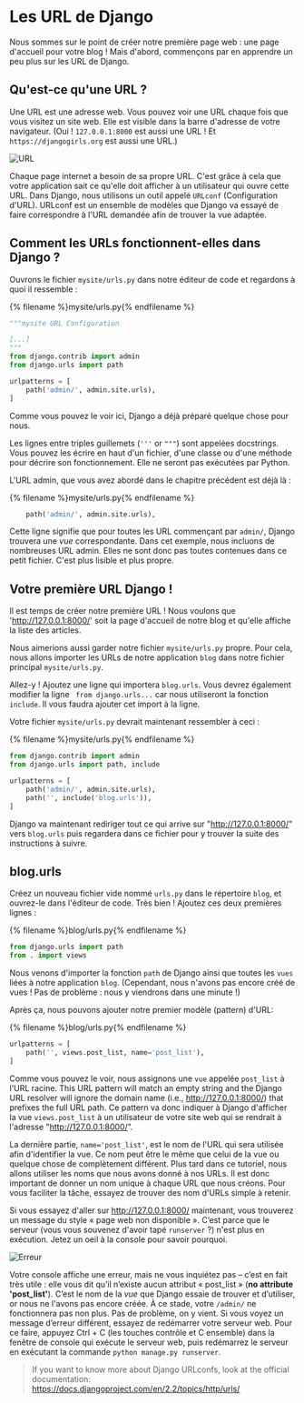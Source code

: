 # Les URL de Django

Nous sommes sur le point de créer notre première page web : une page d'accueil pour votre blog ! Mais d'abord, commençons par en apprendre un peu plus sur les URL de Django.

## Qu'est-ce qu'une URL ?

Une URL est une adresse web. Vous pouvez voir une URL chaque fois que vous visitez un site web. Elle est visible dans la barre d'adresse de votre navigateur. (Oui ! `127.0.0.1:8000` est aussi une URL ! Et `https://djangogirls.org` est aussi une URL.)

![URL](images/url.png)

Chaque page internet a besoin de sa propre URL. C'est grâce à cela que votre application sait ce qu'elle doit afficher à un utilisateur qui ouvre cette URL. Dans Django, nous utilisons un outil appelé `URLconf` (Configuration d'URL). URLconf est un ensemble de modèles que Django va essayé de faire correspondre à l'URL demandée afin de trouver la vue adaptée.

## Comment les URLs fonctionnent-elles dans Django ?

Ouvrons le fichier `mysite/urls.py` dans notre éditeur de code et regardons à quoi il ressemble :

{% filename %}mysite/urls.py{% endfilename %}

```python
"""mysite URL Configuration

[...]
"""
from django.contrib import admin
from django.urls import path

urlpatterns = [
    path('admin/', admin.site.urls),
]
```

Comme vous pouvez le voir ici, Django a déjà préparé quelque chose pour nous.

Les lignes entre triples guillemets (`'''` or `"""`) sont appelées docstrings. Vous pouvez les écrire en haut d'un fichier, d'une classe ou d'une méthode pour décrire son fonctionnement. Elle ne seront pas exécutées par Python.

L'URL admin, que vous avez abordé dans le chapitre précédent est déjà là :

{% filename %}mysite/urls.py{% endfilename %}

```python
    path('admin/', admin.site.urls),
```

Cette ligne signifie que pour toutes les URL commençant par `admin/`, Django trouvera une *vue* correspondante. Dans cet exemple, nous incluons de nombreuses URL admin. Elles ne sont donc pas toutes contenues dans ce petit fichier. C'est plus lisible et plus propre.

## Votre première URL Django !

Il est temps de créer notre première URL ! Nous voulons que 'http://127.0.0.1:8000/' soit la page d'accueil de notre blog et qu'elle affiche la liste des articles.

Nous aimerions aussi garder notre fichier `mysite/urls.py` propre. Pour cela, nous allons importer les URLs de notre application `blog` dans notre fichier principal `mysite/urls.py`.

Allez-y ! Ajoutez une ligne qui importera `blog.urls`. Vous devrez également modifier la ligne ` from django.urls...` car nous utiliseront la fonction `include`. Il vous faudra ajouter cet import à la ligne.

Votre fichier `mysite/urls.py` devrait maintenant ressembler à ceci :

{% filename %}mysite/urls.py{% endfilename %}

```python
from django.contrib import admin
from django.urls import path, include

urlpatterns = [
    path('admin/', admin.site.urls),
    path('', include('blog.urls')),
]
```

Django va maintenant rediriger tout ce qui arrive sur "http://127.0.0.1:8000/" vers `blog.urls` puis regardera dans ce fichier pour y trouver la suite des instructions à suivre.

## blog.urls

Créez un nouveau fichier vide nommé `urls.py` dans le répertoire `blog`, et ouvrez-le dans l'éditeur de code. Très bien ! Ajoutez ces deux premières lignes :

{% filename %}blog/urls.py{% endfilename %}

```python
from django.urls import path
from . import views
```

Nous venons d'importer la fonction `path` de Django ainsi que toutes les `vues` liées à notre application `blog`. (Cependant, nous n'avons pas encore créé de vues ! Pas de problème : nous y viendrons dans une minute !)

Après ça, nous pouvons ajouter notre premier modèle (pattern) d'URL:

{% filename %}blog/urls.py{% endfilename %}

```python
urlpatterns = [
    path('', views.post_list, name='post_list'),
]
```

Comme vous pouvez le voir, nous assignons une `vue` appelée `post_list` à l'URL racine. This URL pattern will match an empty string and the Django URL resolver will ignore the domain name (i.e., http://127.0.0.1:8000/) that prefixes the full URL path. Ce pattern va donc indiquer à Django d'afficher la vue `views.post_list` à un utilisateur de votre site web qui se rendrait à l'adresse "http://127.0.0.1:8000/".

La dernière partie, `name='post_list'`, est le nom de l'URL qui sera utilisée afin d'identifier la vue. Ce nom peut être le même que celui de la vue ou quelque chose de complètement différent. Plus tard dans ce tutoriel, nous allons utiliser les noms que nous avons donné à nos URLs. Il est donc important de donner un nom unique à chaque URL que nous créons. Pour vous faciliter la tâche, essayez de trouver des nom d'URLs simple à retenir.

Si vous essayez d'aller sur http://127.0.0.1:8000/ maintenant, vous trouverez un message du style « page web non disponible ». C’est parce que le serveur (vous vous souvenez d'avoir tapé `runserver` ?) n'est plus en exécution. Jetez un oeil à la console pour savoir pourquoi.

![Erreur](images/error1.png)

Votre console affiche une erreur, mais ne vous inquiétez pas – c’est en fait très utile : elle vous dit qu’il n’existe aucun attribut « post_list » (**no attribute 'post_list'**). C’est le nom de la *vue* que Django essaie de trouver et d’utiliser, or nous ne l'avons pas encore créée. À ce stade, votre `/admin/` ne fonctionnera pas non plus. Pas de problème, on y vient. Si vous voyez un message d’erreur différent, essayez de redémarrer votre serveur web. Pour ce faire, appuyez Ctrl + C (les touches contrôle et C ensemble) dans la fenêtre de console qui exécute le serveur web, puis redémarrez le serveur en exécutant la commande `python manage.py runserver`.

> If you want to know more about Django URLconfs, look at the official documentation: https://docs.djangoproject.com/en/2.2/topics/http/urls/